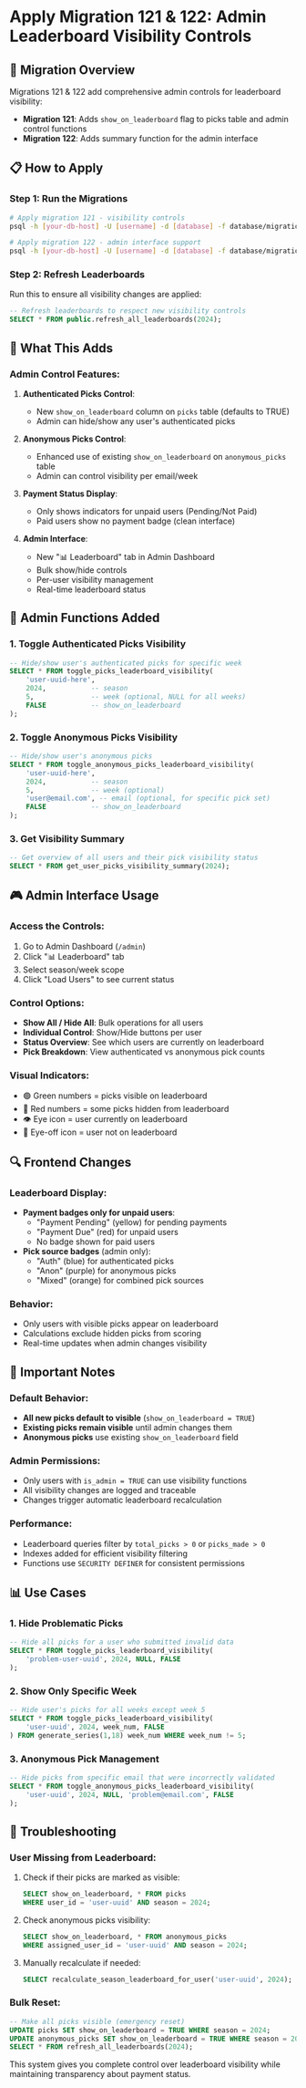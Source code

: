 # Apply Migration 121 & 122: Admin Leaderboard Visibility Controls

## 🔧 Migration Overview

Migrations 121 & 122 add comprehensive admin controls for leaderboard visibility:
- **Migration 121**: Adds `show_on_leaderboard` flag to picks table and admin control functions
- **Migration 122**: Adds summary function for the admin interface

## 📋 How to Apply

### Step 1: Run the Migrations
```bash
# Apply migration 121 - visibility controls
psql -h [your-db-host] -U [username] -d [database] -f database/migrations/121_add_leaderboard_visibility_controls.sql

# Apply migration 122 - admin interface support
psql -h [your-db-host] -U [username] -d [database] -f database/migrations/122_add_visibility_summary_function.sql
```

### Step 2: Refresh Leaderboards  
Run this to ensure all visibility changes are applied:

```sql
-- Refresh leaderboards to respect new visibility controls
SELECT * FROM public.refresh_all_leaderboards(2024);
```

## 🎯 What This Adds

### Admin Control Features:

1. **Authenticated Picks Control**: 
   - New `show_on_leaderboard` column on `picks` table (defaults to TRUE)
   - Admin can hide/show any user's authenticated picks

2. **Anonymous Picks Control**: 
   - Enhanced use of existing `show_on_leaderboard` on `anonymous_picks` table
   - Admin can control visibility per email/week

3. **Payment Status Display**:
   - Only shows indicators for unpaid users (Pending/Not Paid)
   - Paid users show no payment badge (clean interface)

4. **Admin Interface**:
   - New "📊 Leaderboard" tab in Admin Dashboard
   - Bulk show/hide controls
   - Per-user visibility management
   - Real-time leaderboard status

## 🔧 Admin Functions Added

### 1. Toggle Authenticated Picks Visibility
```sql
-- Hide/show user's authenticated picks for specific week
SELECT * FROM toggle_picks_leaderboard_visibility(
    'user-uuid-here', 
    2024,           -- season
    5,              -- week (optional, NULL for all weeks)
    FALSE           -- show_on_leaderboard
);
```

### 2. Toggle Anonymous Picks Visibility
```sql
-- Hide/show user's anonymous picks
SELECT * FROM toggle_anonymous_picks_leaderboard_visibility(
    'user-uuid-here',
    2024,           -- season  
    5,              -- week (optional)
    'user@email.com', -- email (optional, for specific pick set)
    FALSE           -- show_on_leaderboard
);
```

### 3. Get Visibility Summary
```sql
-- Get overview of all users and their pick visibility status
SELECT * FROM get_user_picks_visibility_summary(2024);
```

## 🎮 Admin Interface Usage

### Access the Controls:
1. Go to Admin Dashboard (`/admin`)
2. Click "📊 Leaderboard" tab
3. Select season/week scope
4. Click "Load Users" to see current status

### Control Options:
- **Show All / Hide All**: Bulk operations for all users
- **Individual Control**: Show/Hide buttons per user  
- **Status Overview**: See which users are currently on leaderboard
- **Pick Breakdown**: View authenticated vs anonymous pick counts

### Visual Indicators:
- 🟢 Green numbers = picks visible on leaderboard  
- 🔴 Red numbers = some picks hidden from leaderboard
- 👁️ Eye icon = user currently on leaderboard
- 🚫 Eye-off icon = user not on leaderboard

## 🔍 Frontend Changes

### Leaderboard Display:
- **Payment badges only for unpaid users**:
  - "Payment Pending" (yellow) for pending payments
  - "Payment Due" (red) for unpaid users
  - No badge shown for paid users
- **Pick source badges** (admin only):
  - "Auth" (blue) for authenticated picks
  - "Anon" (purple) for anonymous picks  
  - "Mixed" (orange) for combined pick sources

### Behavior:
- Only users with visible picks appear on leaderboard
- Calculations exclude hidden picks from scoring
- Real-time updates when admin changes visibility

## 🚨 Important Notes

### Default Behavior:
- **All new picks default to visible** (`show_on_leaderboard = TRUE`)
- **Existing picks remain visible** until admin changes them
- **Anonymous picks** use existing `show_on_leaderboard` field

### Admin Permissions:
- Only users with `is_admin = TRUE` can use visibility functions
- All visibility changes are logged and traceable
- Changes trigger automatic leaderboard recalculation

### Performance:
- Leaderboard queries filter by `total_picks > 0` or `picks_made > 0`
- Indexes added for efficient visibility filtering
- Functions use `SECURITY DEFINER` for consistent permissions

## 📊 Use Cases

### 1. Hide Problematic Picks
```sql
-- Hide all picks for a user who submitted invalid data
SELECT * FROM toggle_picks_leaderboard_visibility(
    'problem-user-uuid', 2024, NULL, FALSE
);
```

### 2. Show Only Specific Week
```sql  
-- Hide user's picks for all weeks except week 5
SELECT * FROM toggle_picks_leaderboard_visibility(
    'user-uuid', 2024, week_num, FALSE
) FROM generate_series(1,18) week_num WHERE week_num != 5;
```

### 3. Anonymous Pick Management
```sql
-- Hide picks from specific email that were incorrectly validated
SELECT * FROM toggle_anonymous_picks_leaderboard_visibility(
    'user-uuid', 2024, NULL, 'problem@email.com', FALSE  
);
```

## 🔧 Troubleshooting

### User Missing from Leaderboard:
1. Check if their picks are marked as visible:
   ```sql
   SELECT show_on_leaderboard, * FROM picks 
   WHERE user_id = 'user-uuid' AND season = 2024;
   ```

2. Check anonymous picks visibility:
   ```sql
   SELECT show_on_leaderboard, * FROM anonymous_picks 
   WHERE assigned_user_id = 'user-uuid' AND season = 2024;
   ```

3. Manually recalculate if needed:
   ```sql
   SELECT recalculate_season_leaderboard_for_user('user-uuid', 2024);
   ```

### Bulk Reset:
```sql
-- Make all picks visible (emergency reset)
UPDATE picks SET show_on_leaderboard = TRUE WHERE season = 2024;
UPDATE anonymous_picks SET show_on_leaderboard = TRUE WHERE season = 2024;
SELECT * FROM refresh_all_leaderboards(2024);
```

This system gives you complete control over leaderboard visibility while maintaining transparency about payment status.